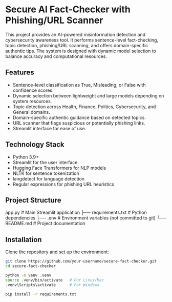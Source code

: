 # Secure AI Fact-Checker with Phishing/URL Scanner

This project provides an AI-powered misinformation detection and cybersecurity awareness tool. It performs sentence-level fact-checking, topic detection, phishing/URL scanning, and offers domain-specific authentic tips. The system is designed with dynamic model selection to balance accuracy and computational resources.

## Features
- Sentence-level classification as True, Misleading, or False with confidence scores.  
- Dynamic selection between lightweight and large models depending on system resources.  
- Topic detection across Health, Finance, Politics, Cybersecurity, and General domains.  
- Domain-specific authentic guidance based on detected topics.  
- URL scanner that flags suspicious or potentially phishing links.  
- Streamlit interface for ease of use.

## Technology Stack
- Python 3.9+  
- Streamlit for the user interface  
- Hugging Face Transformers for NLP models  
- NLTK for sentence tokenization  
- langdetect for language detection  
- Regular expressions for phishing URL heuristics  

## Project Structure
app.py # Main Streamlit application
├── requirements.txt # Python dependencies
├── .env # Environment variables (not committed to git)
└── README.md # Project documentation

## Installation

Clone the repository and set up the environment:

```bash
git clone https://github.com/your-username/secure-fact-checker.git
cd secure-fact-checker

python -m venv .venv
source .venv/bin/activate   # For Linux/Mac
.venv\Scripts\activate      # For Windows

pip install -r requirements.txt
